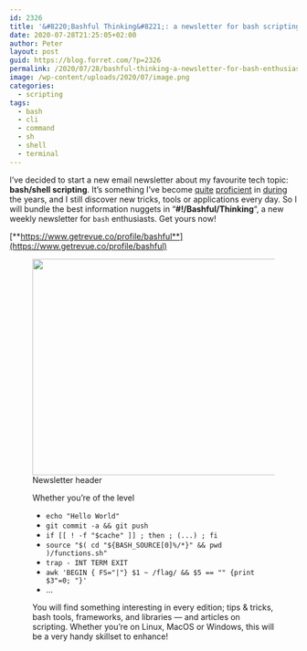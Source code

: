 ```yaml
---
id: 2326
title: '&#8220;Bashful Thinking&#8221;: a newsletter for bash scripting enthusiasts'
date: 2020-07-28T21:25:05+02:00
author: Peter
layout: post
guid: https://blog.forret.com/?p=2326
permalink: /2020/07/28/bashful-thinking-a-newsletter-for-bash-enthusiasts/
image: /wp-content/uploads/2020/07/image.png
categories:
  - scripting
tags:
  - bash
  - cli
  - command
  - sh
  - shell
  - terminal
---
```

I&#8217;ve decided to start a new email newsletter about my favourite tech topic: **bash/shell scripting**. It&#8217;s something I&#8217;ve become [quite](https://blog.forret.com/2020/06/06/web-services-on-the-command-line/) [proficient](https://blog.forret.com/2018/06/03/bash-boilerplate-generator/) in [during](https://blog.forret.com/2020/04/06/easy-site-deployment-on-gandi/) the years, and I still discover new tricks, tools or applications every day. So I will bundle the best information nuggets in &#8220;**#!/Bashful/Thinking**&#8220;, a new weekly newsletter for `bash` enthusiasts. Get yours now!

[**https://www.getrevue.co/profile/bashful**](https://www.getrevue.co/profile/bashful)<figure class="wp-block-image size-large">

<img  width="614" height="379" src="https://blog.forret.com/wp-content/uploads/2020/07/image.png" alt="" class="wp-image-2327" srcset="https://blog.forret.com/wp-content/uploads/2020/07/image.png 614w, https://blog.forret.com/wp-content/uploads/2020/07/image-300x185.png 300w" sizes="(max-width: 614px) 100vw, 614px" />  Newsletter header</figcaption>  

Whether you&#8217;re of the level

  * `echo "Hello World"`
  * `git commit -a && git push`
  * `if [[ ! -f "$cache" ]] ; then ; (...) ; fi`
  * `source "$( cd "${BASH_SOURCE[0]%/*}" && pwd )/functions.sh"`
  * `trap - INT TERM EXIT`
  * `awk 'BEGIN { FS="|"} $1 ~ /flag/ && $5 == "" {print $3"=0; "}'`
  * &#8230;

You will find something interesting in every edition; tips & tricks, bash tools, frameworks, and libraries &#8212; and articles on scripting. Whether you&#8217;re on Linux, MacOS or Windows, this will be a very handy skillset to enhance!
